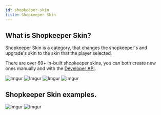 ```yaml
---
id: shopkeeper-skin
title: Shopkeeper Skin
---
```


## What is Shopkeeper Skin?

Shopkeeper Skin is a category, that changes the shopkeeper's and upgrade's skin to the skin that the player selected.

There are over 69+ in-built shopkeeper skins, you can both create new ones manually and with the [Developer API](/cosmetics/developer-api/getting-started).

![Imgur](https://imgur.com/KfMjU2k.png)
![Imgur](https://imgur.com/yZWzxK0.png)
![Imgur](https://imgur.com/N9k5KEX.png)
![Imgur](https://imgur.com/6tU7eCE.png)

## Shopkeeper Skin examples.

![Imgur](https://imgur.com/wQmAJJj.png)
![Imgur](https://imgur.com/d2Qii5Z.png)